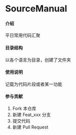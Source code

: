 # SourceManual

#### 介绍
平日常用代码汇聚

#### 目录结构
以各个语言为目录，创建了文件夹


#### 使用说明

记载为代码片段或者某一功能

#### 参与贡献

1.  Fork 本仓库
2.  新建 Feat_xxx 分支
3.  提交代码
4.  新建 Pull Request



